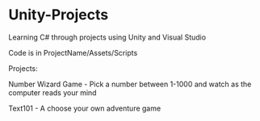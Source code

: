 # Unity-Projects
Learning C# through projects using Unity and Visual Studio

Code is in ProjectName/Assets/Scripts

Projects:

Number Wizard Game - Pick a number between 1-1000 and watch as the computer reads your mind

Text101 - A choose your own adventure game
